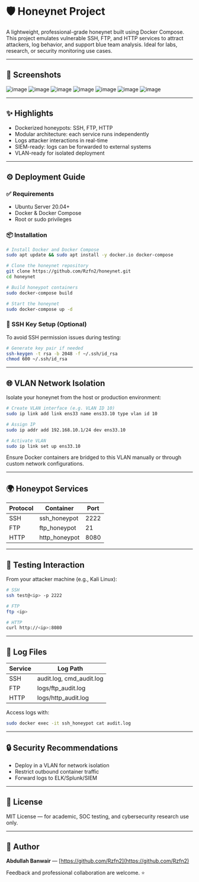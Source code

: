 # 🛡️ Honeynet Project

A lightweight, professional-grade honeynet built using Docker Compose. This project emulates vulnerable SSH, FTP, and HTTP services to attract attackers, log behavior, and support blue team analysis. Ideal for labs, research, or security monitoring use cases.

---

## 📸 Screenshots

![image](https://github.com/user-attachments/assets/4952db7a-9587-4584-a630-8ec79182ed87)
![image](https://github.com/user-attachments/assets/45238bf7-3aa5-455f-8d6f-1f6224187c9c)
![image](https://github.com/user-attachments/assets/5d1d29a8-547f-4456-a079-e781531f7982)
![image](https://github.com/user-attachments/assets/f80d7fa1-4d05-42cb-90d1-ee55a48783bd)
![image](https://github.com/user-attachments/assets/1db0aa44-cbb7-4290-9a8d-6b8444e8c14f)
![image](https://github.com/user-attachments/assets/094f8ef7-103f-4825-9939-cf5da20dd79e)
![image](https://github.com/user-attachments/assets/0b59e021-7e50-4ec0-a7c7-62d29ff22b6c)



---

## ✨ Highlights

* Dockerized honeypots: SSH, FTP, HTTP
* Modular architecture: each service runs independently
* Logs attacker interactions in real-time
* SIEM-ready: logs can be forwarded to external systems
* VLAN-ready for isolated deployment

---

## ⚙️ Deployment Guide

### ✅ Requirements

* Ubuntu Server 20.04+
* Docker & Docker Compose
* Root or sudo privileges

### 📦 Installation

```bash
# Install Docker and Docker Compose
sudo apt update && sudo apt install -y docker.io docker-compose

# Clone the honeynet repository
git clone https://github.com/Rzfn2/honeynet.git
cd honeynet

# Build honeypot containers
sudo docker-compose build

# Start the honeynet
sudo docker-compose up -d
```

### 🔑 SSH Key Setup (Optional)

To avoid SSH permission issues during testing:

```bash
# Generate key pair if needed
ssh-keygen -t rsa -b 2048 -f ~/.ssh/id_rsa
chmod 600 ~/.ssh/id_rsa
```

---

## 🌐 VLAN Network Isolation

Isolate your honeynet from the host or production environment:

```bash
# Create VLAN interface (e.g. VLAN ID 10)
sudo ip link add link ens33 name ens33.10 type vlan id 10

# Assign IP
sudo ip addr add 192.168.10.1/24 dev ens33.10

# Activate VLAN
sudo ip link set up ens33.10
```

Ensure Docker containers are bridged to this VLAN manually or through custom network configurations.

---

## 🌍 Honeypot Services

| Protocol | Container      | Port |
| -------- | -------------- | ---- |
| SSH      | ssh\_honeypot  | 2222 |
| FTP      | ftp\_honeypot  | 21   |
| HTTP     | http\_honeypot | 8080 |

---

## 🧪 Testing Interaction

From your attacker machine (e.g., Kali Linux):

```bash
# SSH
ssh test@<ip> -p 2222

# FTP
ftp <ip>

# HTTP
curl http://<ip>:8080
```

---

## 📝 Log Files

| Service | Log Path                  |
| ------- | ------------------------- |
| SSH     | audit.log, cmd\_audit.log |
| FTP     | logs/ftp\_audit.log       |
| HTTP    | logs/http\_audit.log      |

Access logs with:

```bash
sudo docker exec -it ssh_honeypot cat audit.log
```

---

## 🔒 Security Recommendations

* Deploy in a VLAN for network isolation
* Restrict outbound container traffic
* Forward logs to ELK/Splunk/SIEM

---

## 🧾 License

MIT License — for academic, SOC testing, and cybersecurity research use only.

---

## 👤 Author

**Abdullah Banwair** — [https://github.com/Rzfn2](https://github.com/Rzfn2)

Feedback and professional collaboration are welcome. ⭐
